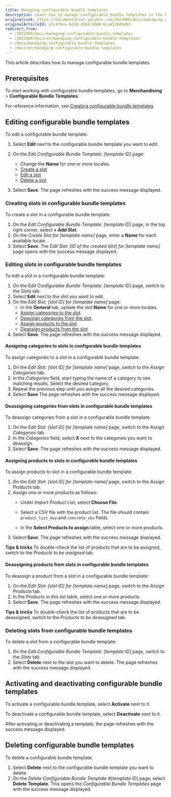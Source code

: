 ```yaml
---
title: Managing configurable bundle templates
description: Learn how to manage configurable bundle templates in the Back Office.
originalLink: https://documentation.spryker.com/2021080/docs/managing-configurable-bundle-templates
originalArticleId: e3c4fbce-bd28-416d-9dd0-bca412689483
redirect_from:
  - /2021080/docs/managing-configurable-bundle-templates
  - /2021080/docs/en/managing-configurable-bundle-templates
  - /docs/managing-configurable-bundle-templates
  - /docs/en/managing-configurable-bundle-templates
---
```


This article describes how to manage configurable bundle templates.

## Prerequisites

To start working with configurable bundle templates, go to **Merchandising** > **Configurable Bundle Templates**.

For reference information, see [Creating configurable bundle templates](/docs/scos/user/user-guides/{{page.version}}/back-office-user-guide/merchandising/configurable-bundle-templates/creating-configurable-bundle-templates.html#reference-information-creating-configurable-bundles).

## Editing configurable bundle templates

To edit a configurable bundle template:
1. Select **Edit** next to the configurable bundle template you want to edit.
2. On the *Edit Configurable Bundle Template: [template ID]* page:
    - Change the **Name** for one or more locales.
    - [Create a slot](#creating-slots-in-configurable-bundle-templates)
    - [Edit a slot](#editing-slots-in-configurable-bundle-templates)
    - [Delete a slot](#deleting-slots-from-configurable-bundle-templates)

3. Select **Save**.
The page refreshes with the success message displayed.

### Creating slots in configurable bundle templates
To create a slot in a configurable bundle template:

1. On the *Edit Configurable Bundle Template: [template ID]* page, in the top right corner, select **+ Add Slot**.
2. On the *Create Slot for [template name]* page, enter a **Name** for each available locale.
3. Select **Save**.
The *Edit Slot: [ID of the created slot] for [template name]* page opens with the success message displayed.

### Editing slots in configurable bundle templates

To edit a slot in a configurable bundle template:

1. On the *Edit Configurable Bundle Template: [template ID]* page, switch to the *Slots* tab.
2. Select **Edit** next to the slot you want to edit.
3. On the *Edit Slot: [slot ID] for [template name]* page:
    * In the **General** tab, update the slot **Name** for one or more locales.
    * [Assign categories to the slot](assigning-categories-to-slots-in-configurable-bundle-templates).
    * [Deassign categories from the slot](deassigning-categories-from-slots-in-configurable-bundle-templates).
    * [Assign products to the slot](assigning-products-to-slots-in-configurable-bundle-templates).
    * [Deassign products from the slot](deassigning-products-from-slots-in-configurable-bundle-templates).
4. Select **Save**.
The page refreshes with the success message displayed.

#### Assigning categories to slots in configurable bundle templates

To assign categories to a slot in a configurable bundle template:
1. On the *Edit Slot: [slot ID] for [template name]* page, switch to the *Assign Categories* tab.
2. In the *Categories* field, start typing the name of a category to see matching results. Select the desired category.
3. Repeat the previous step until you assign all the desired categories.
4. Select **Save**
The page refreshes with the success message displayed.

#### Deassigning categories from slots in configurable bundle templates

To deassign categories from a slot in a configurable bundle template:
1. On the *Edit Slot: [slot ID] for [template name]* page, switch to the *Assign Categories* tab.
2. In the *Categories* field, select **X** next to the categories you want to deassign.
3. Select **Save**.
The page refreshes with the success message displayed.


#### Assigning products to slots in configurable bundle templates

To assign products to slot in a configurable bundle template:

1. On the *Edit Slot: [slot ID] for [template name]* page, switch to the *Assign Products* tab.
2. Assign one or more products as follows:
    * Under *Import Product List*, select **Choose File**. 
    * Select a CSV file with the product list.
        The file should contain `product_list_key` and `concrete_sku` fields.

    * In the **Select Products to assign** table, select one or more products.
6. Select **Save**.
The page refreshes with the success message displayed.

**Tips & tricks**
To double-check the list of products that are to be assigned, switch to the *Products to be assigned* tab.

#### Deassigning products from slots in configurable bundle templates

To deassign a product from a slot in a configurable bundle template:

1. On the *Edit Slot: [slot ID] for [template name]* page, switch to the *Assign Products* tab.
2. In the *Products in this list* table, select one or more products.
3. Select **Save**.
The page refreshes with the success message displayed.

**Tips & tricks**
To double-check the list of products that are to be deassigned, switch to the *Products to be deassigned* tab.


### Deleting slots from configurable bundle templates

To delete a slot from a configurable bundle template:

1. On the *Edit Configurable Bundle Template: [template ID]* page, switch to the *Slots* tab.
2. Select **Delete** next to the slot you want to delete.
The page refreshes with the success message displayed.

## Activating and deactivating configurable bundle templates

To activate a configurable bundle template, select **Activate** next to it.

To deactivate a configurable bundle template, select **Deactivate** next to it.

After activating or deactivating a template, the page refreshes with the success message displayed.

## Deleting configurable bundle templates

To delete a configurable bundle template:

1. Select **Delete** next to the configurable bundle template you want to delete.
2. On the *Delete Configurable Bundle Template #[template ID]* page, select **Delete Template**.
This opens the *Configurable Bundle Templates* page with the success message displayed.

